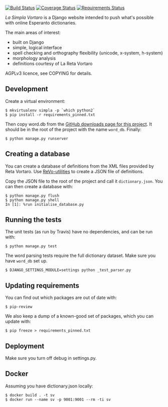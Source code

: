 [![Build Status](https://travis-ci.org/Wilfred/simpla-vortaro.svg?branch=master)](https://travis-ci.org/Wilfred/simpla-vortaro)
[![Coverage Status](https://img.shields.io/coveralls/Wilfred/simpla-vortaro.svg)](https://coveralls.io/r/Wilfred/simpla-vortaro?branch=master)
[![Requirements Status](https://requires.io/github/Wilfred/simpla-vortaro/requirements.png?branch=master)](https://requires.io/github/Wilfred/simpla-vortaro/requirements/?branch=master)

*La Simpla Vortaro* is a Django website intended to push what's possible
with online Esperanto dictionaries.

The main areas of interest:

* built on Django
* simple, logical interface
* spell checking and orthography flexibility (unicode, x-system, h-system)
* morphology analysis
* definitions courtesy of La Reta Vortaro

AGPLv3 licence, see COPYING for details.

Development
-----------

Create a virtual environment:

    $ mkvirtualenv simpla -p `which python2`
    $ pip install -r requirements_pinned.txt
    
Then copy word.db from the
[GitHub downloads page for this project](https://github.com/Wilfred/simpla-vortaro/downloads). It
should be in the root of the project with the name `word_db`. Finally:

    $ python manage.py runserver

Creating a database
-------------------

You can create a database of definitions from the XML files provided
by Reta Vortaro. Use
[ReVo-utilities](https://github.com/Wilfred/ReVo-utilities) to create
a JSON file of definitions.

Copy the JSON file to the root of the project and call it
`dictionary.json`. You can then create a database with:

    $ python manage.py flush
    $ python manage.py shell
    In [1]: %run initialise_database.py
    
    
Running the tests
-----------------

The unit tests (as run by Travis) have no dependencies, and can be run
with:

    $ python manage.py test

The word parsing tests require the full dictionary dataset. Make sure
you have `word_db` set up.

    $ DJANGO_SETTINGS_MODULE=settings python _test_parser.py

Updating requirements
---------------------

You can find out which packages are out of date with:

    $ pip-review

We also keep a dump of a known-good set of packages, which you can
update with:

    $ pip freeze > requirements_pinned.txt

Deployment
----------

Make sure you turn off debug in settings.py.

Docker
------

Assuming you have dictionary.json locally:

```
$ docker build . -t sv
$ docker run --name sv -p 9001:9001 --rm -ti sv
```
